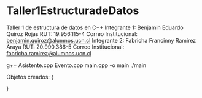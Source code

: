 # Taller1EstructuradeDatos
Taller 1 de estructura de datos en C++
Integrante 1: Benjamin Eduardo Quiroz Rojas 
RUT: 19.956.115-4 
Correo Institucional: benjamin.quiroz@alumnos.ucn.cl
Integrante 2: Fabricha Francinny Ramirez Araya
RUT: 20.990.386-5
Correo Institucional: fabricha.ramirez@alumnos.ucn.cl

g++ Asistente.cpp Evento.cpp main.cpp -o main
./main

Objetos creados:
{
    
}
